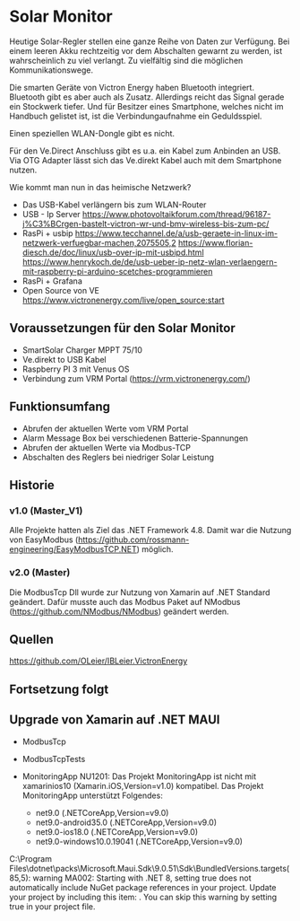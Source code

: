﻿# Solar Monitor

Heutige Solar-Regler stellen eine ganze Reihe von Daten zur Verfügung. Bei einem leeren Akku rechtzeitig vor dem Abschalten gewarnt zu werden,
ist wahrscheinlich zu viel verlangt. Zu vielfältig sind die möglichen Kommunikationswege.

Die smarten Geräte von Victron Energy haben Bluetooth integriert. Bluetooth gibt es aber auch als Zusatz.
Allerdings reicht das Signal gerade ein Stockwerk tiefer. Und für Besitzer eines Smartphone, welches nicht im Handbuch gelistet ist, ist die Verbindungaufnahme ein Geduldsspiel.

Einen speziellen WLAN-Dongle gibt es nicht.

Für den Ve.Direct Anschluss gibt es u.a. ein Kabel zum Anbinden an USB. Via OTG Adapter lässt sich das Ve.direkt Kabel auch mit dem Smartphone nutzen.

Wie kommt man nun in das heimische Netzwerk?
- Das USB-Kabel verlängern bis zum WLAN-Router
- USB - Ip Server
https://www.photovoltaikforum.com/thread/96187-j%C3%BCrgen-bastelt-victron-wr-und-bmv-wireless-bis-zum-pc/
- RasPi + usbip
https://www.tecchannel.de/a/usb-geraete-in-linux-im-netzwerk-verfuegbar-machen,2075505,2
https://www.florian-diesch.de/doc/linux/usb-over-ip-mit-usbipd.html
https://www.henrykoch.de/de/usb-ueber-ip-netz-wlan-verlaengern-mit-raspberry-pi-arduino-scetches-programmieren
- RasPi + Grafana
- Open Source von VE
https://www.victronenergy.com/live/open_source:start

## Voraussetzungen für den Solar Monitor

- SmartSolar Charger MPPT 75/10
- Ve.direkt to USB Kabel
- Raspberry PI 3 mit Venus OS
- Verbindung zum VRM Portal (https://vrm.victronenergy.com/)

## Funktionsumfang

- Abrufen der aktuellen Werte vom VRM Portal
- Alarm Message Box bei verschiedenen Batterie-Spannungen
- Abrufen der aktuellen Werte via Modbus-TCP
- Abschalten des Reglers bei niedriger Solar Leistung

## Historie

### v1.0 (Master_V1)
Alle Projekte hatten als Ziel das .NET Framework 4.8.
Damit war die Nutzung von EasyModbus (https://github.com/rossmann-engineering/EasyModbusTCP.NET) möglich.

### v2.0 (Master)
Die ModbusTcp Dll wurde zur Nutzung von Xamarin auf .NET Standard geändert.
Dafür musste auch das Modbus Paket auf NModbus (https://github.com/NModbus/NModbus) geändert werden.

## Quellen
https://github.com/OLeier/IBLeier.VictronEnergy

## Fortsetzung folgt

## Upgrade von Xamarin auf .NET MAUI

- ModbusTcp
- ModbusTcpTests

- MonitoringApp
NU1201: Das Projekt MonitoringApp ist nicht mit xamarinios10 (Xamarin.iOS,Version=v1.0) kompatibel. Das Projekt MonitoringApp unterstützt Folgendes:
  - net9.0 (.NETCoreApp,Version=v9.0)
  - net9.0-android35.0 (.NETCoreApp,Version=v9.0)
  - net9.0-ios18.0 (.NETCoreApp,Version=v9.0)
  - net9.0-windows10.0.19041 (.NETCoreApp,Version=v9.0)

C:\Program Files\dotnet\packs\Microsoft.Maui.Sdk\9.0.51\Sdk\BundledVersions.targets(85,5): warning MA002: Starting with .NET 8, setting  <UseMaui>true</UseMaui>  does not automatically include NuGet package references in your project.  Update your project by including this item:  <PackageReference Include="Microsoft.Maui.Controls" Version="9.0.51" />.  You can skip this warning by setting  <SkipValidateMauiImplicitPackageReferences>true</SkipValidateMauiImplicitPackageReferences>  in your project file.
